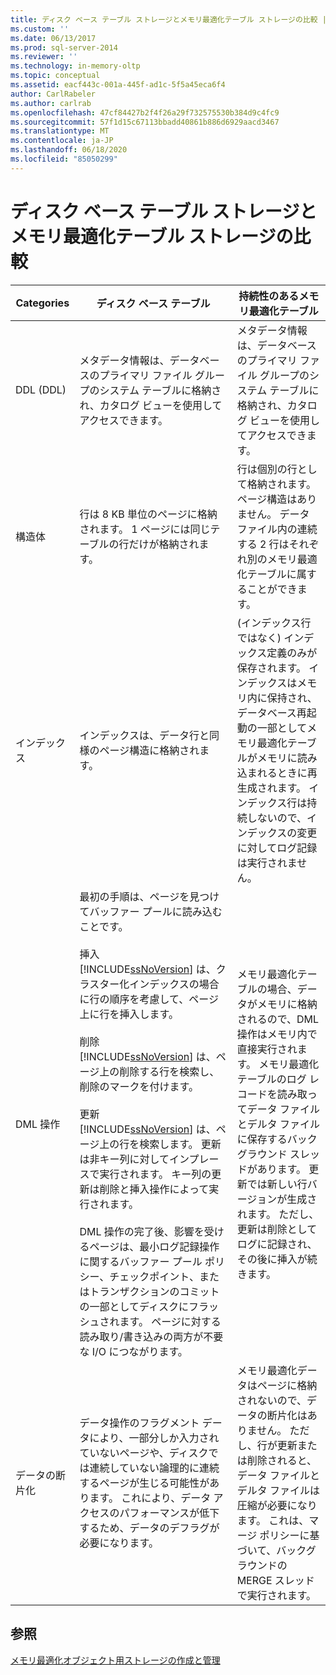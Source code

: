 ```yaml
---
title: ディスク ベース テーブル ストレージとメモリ最適化テーブル ストレージの比較 | Microsoft Docs
ms.custom: ''
ms.date: 06/13/2017
ms.prod: sql-server-2014
ms.reviewer: ''
ms.technology: in-memory-oltp
ms.topic: conceptual
ms.assetid: eacf443c-001a-445f-ad1c-5f5a45eca6f4
author: CarlRabeler
ms.author: carlrab
ms.openlocfilehash: 47cf84427b2f4f26a29f732575530b384d9c4fc9
ms.sourcegitcommit: 57f1d15c67113bbadd40861b886d6929aacd3467
ms.translationtype: MT
ms.contentlocale: ja-JP
ms.lasthandoff: 06/18/2020
ms.locfileid: "85050299"
---
```

# <a name="comparing-disk-based-table-storage-to-memory-optimized-table-storage"></a>ディスク ベース テーブル ストレージとメモリ最適化テーブル ストレージの比較
  
  
|Categories|ディスク ベース テーブル|持続性のあるメモリ最適化テーブル|  
|----------------|-----------------------|-------------------------------------|  
|DDL (DDL)|メタデータ情報は、データベースのプライマリ ファイル グループのシステム テーブルに格納され、カタログ ビューを使用してアクセスできます。|メタデータ情報は、データベースのプライマリ ファイル グループのシステム テーブルに格納され、カタログ ビューを使用してアクセスできます。|  
|構造体|行は 8 KB 単位のページに格納されます。 1 ページには同じテーブルの行だけが格納されます。|行は個別の行として格納されます。 ページ構造はありません。 データ ファイル内の連続する 2 行はそれぞれ別のメモリ最適化テーブルに属することができます。|  
|インデックス|インデックスは、データ行と同様のページ構造に格納されます。|(インデックス行ではなく) インデックス定義のみが保存されます。 インデックスはメモリ内に保持され、データベース再起動の一部としてメモリ最適化テーブルがメモリに読み込まれるときに再生成されます。 インデックス行は持続しないので、インデックスの変更に対してログ記録は実行されません。|  
|DML 操作|最初の手順は、ページを見つけてバッファー プールに読み込むことです。<br /><br /> 挿入<br /> [!INCLUDE[ssNoVersion](../../includes/ssnoversion-md.md)] は、クラスター化インデックスの場合に行の順序を考慮して、ページ上に行を挿入します。<br /><br /> 削除<br /> [!INCLUDE[ssNoVersion](../../includes/ssnoversion-md.md)] は、ページ上の削除する行を検索し、削除のマークを付けます。<br /><br /> 更新<br /> [!INCLUDE[ssNoVersion](../../includes/ssnoversion-md.md)] は、ページ上の行を検索します。 更新は非キー列に対してインプレースで実行されます。 キー列の更新は削除と挿入操作によって実行されます。<br /><br /> DML 操作の完了後、影響を受けるページは、最小ログ記録操作に関するバッファー プール ポリシー、チェックポイント、またはトランザクションのコミットの一部としてディスクにフラッシュされます。 ページに対する読み取り/書き込みの両方が不要な I/O につながります。|メモリ最適化テーブルの場合、データがメモリに格納されるので、DML 操作はメモリ内で直接実行されます。 メモリ最適化テーブルのログ レコードを読み取ってデータ ファイルとデルタ ファイルに保存するバックグラウンド スレッドがあります。 更新では新しい行バージョンが生成されます。 ただし、更新は削除としてログに記録され、その後に挿入が続きます。|  
|データの断片化|データ操作のフラグメント データにより、一部分しか入力されていないページや、ディスクでは連続していない論理的に連続するページが生じる可能性があります。 これにより、データ アクセスのパフォーマンスが低下するため、データのデフラグが必要になります。|メモリ最適化データはページに格納されないので、データの断片化はありません。 ただし、行が更新または削除されると、データ ファイルとデルタ ファイルは圧縮が必要になります。 これは、マージ ポリシーに基づいて、バックグラウンドの MERGE スレッドで実行されます。|  
  
## <a name="see-also"></a>参照  
 [メモリ最適化オブジェクト用ストレージの作成と管理](creating-and-managing-storage-for-memory-optimized-objects.md)  
  
  
